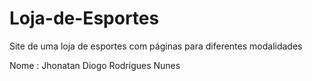 # Loja-de-Esportes
Site de uma loja de esportes com páginas para diferentes modalidades

Nome : Jhonatan Diogo Rodrigues Nunes
